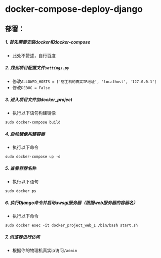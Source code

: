 # docker-compose-deploy-django

## 部署：

##### 1. 首先需要安装docker和docker-compose
- 此处不赘述，自行百度

##### 2. 找到项目配置文件`settings.py`

- 修改`ALLOWED_HOSTS = ['宿主机的真实IP地址', 'localhost', '127.0.0.1']`
- 修改`DEBUG = False`

##### 3. 进入项目文件加docker_project

- 执行以下语句构建镜像

`
sudo docker-compose build
`

##### 4. 启动镜像构建容器

- 执行以下命令

`
sudo docker-compose up -d
`

##### 5. 查看容器名称
- 执行以下语句

`
sudo docker ps
`

##### 6. 执行Django命令并启动uwsgi服务器（根据web服务器的容器名）

- 执行以下命令

`
sudo docker exec -it docker_project_web_1 /bin/bash start.sh
`

##### 7. 浏览器进行访问

- 根据你的物理机真实ip访问`/admin`
